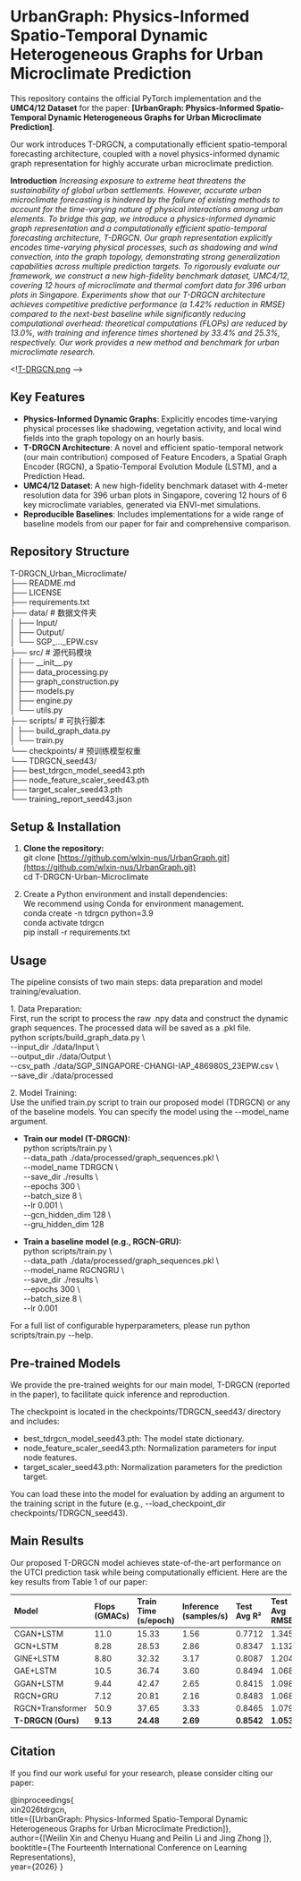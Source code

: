 # **UrbanGraph: Physics-Informed Spatio-Temporal Dynamic Heterogeneous Graphs for Urban Microclimate Prediction**

This repository contains the official PyTorch implementation and the **UMC4/12 Dataset** for the paper: **\[UrbanGraph: Physics-Informed Spatio-Temporal Dynamic Heterogeneous Graphs for Urban Microclimate Prediction\]**.

Our work introduces T-DRGCN, a computationally efficient spatio-temporal forecasting architecture, coupled with a novel physics-informed dynamic graph representation for highly accurate urban microclimate prediction.

**Introduction** *Increasing exposure to extreme heat threatens the sustainability of global urban settlements. However, accurate urban microclimate forecasting is hindered by the failure of existing methods to account for the time-varying nature of physical interactions among urban elements. To bridge this gap, we introduce a physics-informed dynamic graph representation and a computationally efficient spatio-temporal forecasting architecture, T-DRGCN. Our graph representation explicitly encodes time-varying physical processes, such as shadowing and wind convection, into the graph topology, demonstrating strong generalization capabilities across multiple prediction targets. To rigorously evaluate our framework, we construct a new high-fidelity benchmark dataset, UMC4/12, covering 12 hours of microclimate and thermal comfort data for 396 urban plots in Singapore. Experiments show that our T-DRGCN architecture achieves competitive predictive performance (a 1.42% reduction in RMSE) compared to the next-best baseline while significantly reducing computational overhead: theoretical computations (FLOPs) are reduced by 13.0%, with training and inference times shortened by 33.4% and 25.3%, respectively. Our work provides a new method and benchmark for urban microclimate research.*

\<\![T-DRGCN.png](assets/T-DRGCN.png) \--\>



## **Key Features**

* **Physics-Informed Dynamic Graphs**: Explicitly encodes time-varying physical processes like shadowing, vegetation activity, and local wind fields into the graph topology on an hourly basis.  
* **T-DRGCN Architecture**: A novel and efficient spatio-temporal network (our main contribution) composed of Feature Encoders, a Spatial Graph Encoder (RGCN), a Spatio-Temporal Evolution Module (LSTM), and a Prediction Head.  
* **UMC4/12 Dataset**: A new high-fidelity benchmark dataset with 4-meter resolution data for 396 urban plots in Singapore, covering 12 hours of 6 key microclimate variables, generated via ENVI-met simulations.  
* **Reproducible Baselines**: Includes implementations for a wide range of baseline models from our paper for fair and comprehensive comparison.

## **Repository Structure**

T-DRGCN\_Urban\_Microclimate/  
├── README.md  
├── LICENSE  
├── requirements.txt  
├── data/                  \# 数据文件夹  
│   ├── Input/  
│   ├── Output/  
│   └── SGP\_...\_EPW.csv  
├── src/                   \# 源代码模块  
│   ├── \_\_init\_\_.py  
│   ├── data\_processing.py  
│   ├── graph\_construction.py  
│   ├── models.py  
│   ├── engine.py  
│   └── utils.py  
├── scripts/               \# 可执行脚本  
│   ├── build\_graph\_data.py  
│   └── train.py  
└── checkpoints/           \# 预训练模型权重  
    └── TDRGCN\_seed43/  
        ├── best\_tdrgcn\_model\_seed43.pth  
        ├── node\_feature\_scaler\_seed43.pth  
        ├── target\_scaler\_seed43.pth  
        └── training\_report\_seed43.json

## **Setup & Installation**

1. **Clone the repository:**  
   git clone \[https://github.com/wlxin-nus/UrbanGraph.git](https://github.com/wlxin-nus/UrbanGraph.git)  
   cd T-DRGCN-Urban-Microclimate

2. Create a Python environment and install dependencies:  
   We recommend using Conda for environment management.  
   conda create \-n tdrgcn python=3.9  
   conda activate tdrgcn  
   pip install \-r requirements.txt

## **Usage**

The pipeline consists of two main steps: data preparation and model training/evaluation.

1\. Data Preparation:  
First, run the script to process the raw .npy data and construct the dynamic graph sequences. The processed data will be saved as a .pkl file.  
python scripts/build\_graph\_data.py \\  
    \--input\_dir ./data/Input \\  
    \--output\_dir ./data/Output \\  
    \--csv\_path ./data/SGP\_SINGAPORE-CHANGI-IAP\_486980S\_23EPW.csv \\  
    \--save\_dir ./data/processed

2\. Model Training:  
Use the unified train.py script to train our proposed model (TDRGCN) or any of the baseline models. You can specify the model using the \--model\_name argument.

* **Train our model (T-DRGCN):**  
  python scripts/train.py \\  
      \--data\_path ./data/processed/graph\_sequences.pkl \\  
      \--model\_name TDRGCN \\  
      \--save\_dir ./results \\  
      \--epochs 300 \\  
      \--batch\_size 8 \\  
      \--lr 0.001 \\  
      \--gcn\_hidden\_dim 128 \\  
      \--gru\_hidden\_dim 128

* **Train a baseline model (e.g., RGCN-GRU):**  
  python scripts/train.py \\  
      \--data\_path ./data/processed/graph\_sequences.pkl \\  
      \--model\_name RGCNGRU \\  
      \--save\_dir ./results \\  
      \--epochs 300 \\  
      \--batch\_size 8 \\  
      \--lr 0.001

For a full list of configurable hyperparameters, please run python scripts/train.py \--help.

## **Pre-trained Models**

We provide the pre-trained weights for our main model, T-DRGCN (reported in the paper), to facilitate quick inference and reproduction.

The checkpoint is located in the checkpoints/TDRGCN\_seed43/ directory and includes:

* best\_tdrgcn\_model\_seed43.pth: The model state dictionary.  
* node\_feature\_scaler\_seed43.pth: Normalization parameters for input node features.  
* target\_scaler\_seed43.pth: Normalization parameters for the prediction target.

You can load these into the model for evaluation by adding an argument to the training script in the future (e.g., \--load\_checkpoint\_dir checkpoints/TDRGCN\_seed43).

## **Main Results**

Our proposed T-DRGCN model achieves state-of-the-art performance on the UTCI prediction task while being computationally efficient. Here are the key results from Table 1 of our paper:

| Model | Flops (GMACs) | Train Time (s/epoch) | Inference (samples/s) | Test Avg R² | Test Avg RMSE |
| :---- | :---- | :---- | :---- | :---- | :---- |
| CGAN+LSTM | 11.0 | 15.33 | 1.56 | 0.7712 | 1.3450 |
| GCN+LSTM | 8.28 | 28.53 | 2.86 | 0.8347 | 1.1327 |
| GINE+LSTM | 8.80 | 32.32 | 3.17 | 0.8087 | 1.2045 |
| GAE+LSTM | 10.5 | 36.74 | 3.60 | 0.8494 | 1.0687 |
| GGAN+LSTM | 9.44 | 42.47 | 2.65 | 0.8415 | 1.0981 |
| RGCN+GRU | 7.12 | 20.81 | 2.16 | 0.8483 | 1.0682 |
| RGCN+Transformer | 50.9 | 37.65 | 3.33 | 0.8465 | 1.0791 |
| **T-DRGCN (Ours)** | **9.13** | **24.48** | **2.69** | **0.8542** | **1.0535** |

## **Citation**

If you find our work useful for your research, please consider citing our paper:

@inproceedings{  
  xin2026tdrgcn,  
  title={\[UrbanGraph: Physics-Informed Spatio-Temporal Dynamic Heterogeneous Graphs for Urban Microclimate Prediction\]},  
  author={\[Weilin Xin and Chenyu Huang and Peilin Li and Jing Zhong \]},  
  booktitle={The Fourteenth International Conference on Learning Representations},  
  year={2026}
}  

